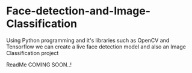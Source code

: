 # Face-detection-and-Image-Classification
Using Python programming and it's libraries such as OpenCV and Tensorflow we can create a live face detection model and also an Image Classification project



ReadMe COMING SOON..!
